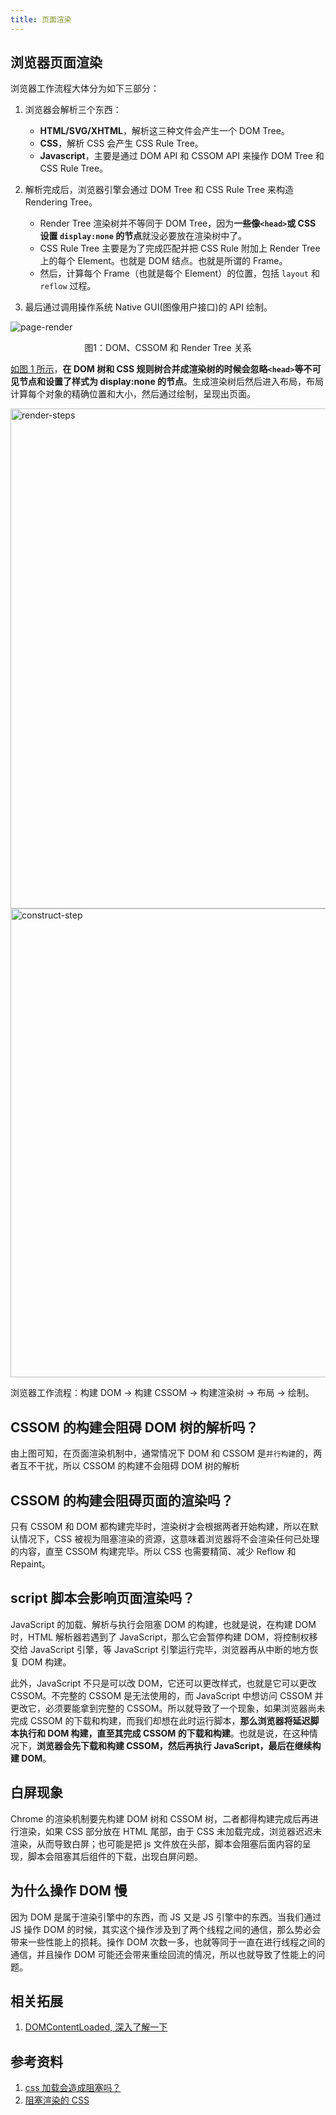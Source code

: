 ```yaml
---
title: 页面渲染
---
```


## 浏览器页面渲染

浏览器工作流程大体分为如下三部分：

1. 浏览器会解析三个东西：

   - **HTML/SVG/XHTML**，解析这三种文件会产生一个 DOM Tree。
   - **CSS**，解析 CSS 会产生 CSS Rule Tree。
   - **Javascript**，主要是通过 DOM API 和 CSSOM API 来操作 DOM Tree 和 CSS Rule Tree。

2. 解析完成后，浏览器引擎会通过 DOM Tree 和 CSS Rule Tree 来构造 Rendering Tree。

   - Render Tree 渲染树并不等同于 DOM Tree，因为**一些像`<head>`或 CSS 设置 `display:none` 的节点**就没必要放在渲染树中了。
   - CSS Rule Tree 主要是为了完成匹配并把 CSS Rule 附加上 Render Tree 上的每个 Element。也就是 DOM 结点。也就是所谓的 Frame。
   - 然后，计算每个 Frame（也就是每个 Element）的位置，包括 `layout` 和 `reflow` 过程。

3. 最后通过调用操作系统 Native GUI(图像用户接口)的 API 绘制。

<Img align="center" src='https://cosmos-x.oss-cn-hangzhou.aliyuncs.com/page-render.jpg' alt='page-render' />

<p align="center">图1：DOM、CSSOM 和 Render Tree 关系</p>

[如图 1 所示](https://developers.google.com/web/fundamentals/performance/critical-rendering-path/render-tree-construction?hl=zh-cn)，**在 DOM 树和 CSS 规则树合并成渲染树的时候会忽略`<head>`等不可见节点和设置了样式为 display:none 的节点**。生成渲染树后然后进入布局，布局计算每个对象的精确位置和大小，然后通过绘制，呈现出页面。

<Img align="center" src='https://cosmos-x.oss-cn-hangzhou.aliyuncs.com/render-steps.jpg' alt='render-steps' width="800" />

<Img align="center" src="https://cosmos-x.oss-cn-hangzhou.aliyuncs.com/construct-step.jpg" alt='construct-step' width="750"/>

浏览器工作流程：构建 DOM -> 构建 CSSOM -> 构建渲染树 -> 布局 -> 绘制。

## CSSOM 的构建会阻碍 DOM 树的解析吗？

由上图可知，在页面渲染机制中，通常情况下 DOM 和 CSSOM 是`并行构建`的，两者互不干扰，所以 CSSOM 的构建不会阻碍 DOM 树的解析

## CSSOM 的构建会阻碍页面的渲染吗？

只有 CSSOM 和 DOM 都构建完毕时，渲染树才会根据两者开始构建，所以在默认情况下，CSS 被视为阻塞渲染的资源，这意味着浏览器将不会渲染任何已处理的内容，直至 CSSOM 构建完毕。所以 CSS 也需要精简、减少 Reflow 和 Repaint。

## script 脚本会影响页面渲染吗？

JavaScript 的加载、解析与执行会阻塞 DOM 的构建，也就是说，在构建 DOM 时，HTML 解析器若遇到了 JavaScript，那么它会暂停构建 DOM，将控制权移交给 JavaScript 引擎，等 JavaScript 引擎运行完毕，浏览器再从中断的地方恢复 DOM 构建。

此外，JavaScript 不只是可以改 DOM，它还可以更改样式，也就是它可以更改 CSSOM。不完整的 CSSOM 是无法使用的，而 JavaScript 中想访问 CSSOM 并更改它，必须要能拿到完整的 CSSOM。所以就导致了一个现象，如果浏览器尚未完成 CSSOM 的下载和构建，而我们却想在此时运行脚本，**那么浏览器将延迟脚本执行和 DOM 构建，直至其完成 CSSOM 的下载和构建**。也就是说，在这种情况下，**浏览器会先下载和构建 CSSOM，然后再执行 JavaScript，最后在继续构建 DOM**。

## 白屏现象

Chrome 的渲染机制要先构建 DOM 树和 CSSOM 树，二者都得构建完成后再进行渲染，如果 CSS 部分放在 HTML 尾部，由于 CSS 未加载完成，浏览器迟迟未渲染，从而导致白屏；也可能是把 js 文件放在头部，脚本会阻塞后面内容的呈现，脚本会阻塞其后组件的下载，出现白屏问题。

## 为什么操作 DOM 慢

因为 DOM 是属于渲染引擎中的东西，而 JS 又是 JS 引擎中的东西。当我们通过 JS 操作 DOM 的时候，其实这个操作涉及到了两个线程之间的通信，那么势必会带来一些性能上的损耗。操作 DOM 次数一多，也就等同于一直在进行线程之间的通信，并且操作 DOM 可能还会带来重绘回流的情况，所以也就导致了性能上的问题。

## 相关拓展

1. [DOMContentLoaded, 深入了解一下](https://thinkbucket.github.io/docsite/docs/web/6.browser-rendering/DOMContentLoaded)

## 参考资料

1. [css 加载会造成阻塞吗？](https://juejin.im/post/5b88ddca6fb9a019c7717096#heading-4)
1. [阻塞渲染的 CSS](https://developers.google.com/web/fundamentals/performance/critical-rendering-path/render-blocking-css?hl=zh-cn)
